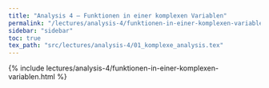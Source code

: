 ```yaml
---
title: "Analysis 4 – Funktionen in einer komplexen Variablen"
permalink: "/lectures/analysis-4/funktionen-in-einer-komplexen-variablen.html"
sidebar: "sidebar"
toc: true
tex_path: "src/lectures/analysis-4/01_komplexe_analysis.tex"
---
```


{% include lectures/analysis-4/funktionen-in-einer-komplexen-variablen.html %}